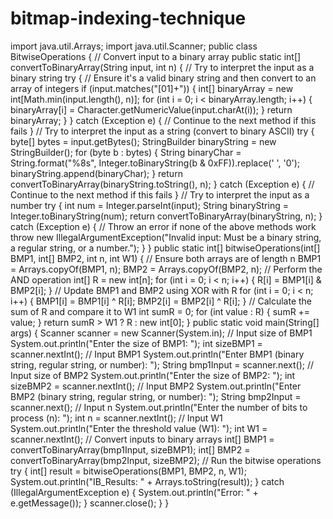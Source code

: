 # bitmap-indexing-technique
import java.util.Arrays;
import java.util.Scanner;
public class BitwiseOperations {
 // Convert input to a binary array
 public static int[] convertToBinaryArray(String input, int n) {
 // Try to interpret the input as a binary string
 try {
 // Ensure it's a valid binary string and then convert to an array of integers
 if (input.matches("[01]+")) {
 int[] binaryArray = new int[Math.min(input.length(), n)];
 for (int i = 0; i < binaryArray.length; i++) {
 binaryArray[i] = Character.getNumericValue(input.charAt(i));
 }
 return binaryArray;
 }
 } catch (Exception e) {
 // Continue to the next method if this fails
 }
 // Try to interpret the input as a string (convert to binary ASCII)
 try {
 byte[] bytes = input.getBytes();
 StringBuilder binaryString = new StringBuilder();
 for (byte b : bytes) {
 String binaryChar = String.format("%8s", Integer.toBinaryString(b & 0xFF)).replace(' ', '0');
 binaryString.append(binaryChar);
 }
 return convertToBinaryArray(binaryString.toString(), n);
 } catch (Exception e) {
 // Continue to the next method if this fails
 }
 // Try to interpret the input as a number
 try {
 int num = Integer.parseInt(input);
 String binaryString = Integer.toBinaryString(num);
 return convertToBinaryArray(binaryString, n);
 } catch (Exception e) {
 // Throw an error if none of the above methods work
 throw new IllegalArgumentException("Invalid input: Must be a binary string, a regular string, or a number.");
 }
 }
 public static int[] bitwiseOperations(int[] BMP1, int[] BMP2, int n, int W1) {
 // Ensure both arrays are of length n
 BMP1 = Arrays.copyOf(BMP1, n);
 BMP2 = Arrays.copyOf(BMP2, n);
 // Perform the AND operation
 int[] R = new int[n];
 for (int i = 0; i < n; i++) {
 R[i] = BMP1[i] & BMP2[i];
 }
 // Update BMP1 and BMP2 using XOR with R
 for (int i = 0; i < n; i++) {
 BMP1[i] = BMP1[i] ^ R[i];
 BMP2[i] = BMP2[i] ^ R[i];
 }
 // Calculate the sum of R and compare it to W1
 int sumR = 0;
 for (int value : R) {
 sumR += value;
 }
 return sumR > W1 ? R : new int[0];
 }
 public static void main(String[] args) {
 Scanner scanner = new Scanner(System.in);
 // Input size of BMP1
 System.out.println("Enter the size of BMP1: ");
 int sizeBMP1 = scanner.nextInt();
 // Input BMP1
 System.out.println("Enter BMP1 (binary string, regular string, or number): ");
 String bmp1Input = scanner.next();
 // Input size of BMP2
 System.out.println("Enter the size of BMP2: ");
 int sizeBMP2 = scanner.nextInt();
 // Input BMP2
 System.out.println("Enter BMP2 (binary string, regular string, or number): ");
 String bmp2Input = scanner.next();
 // Input n
 System.out.println("Enter the number of bits to process (n): ");
 int n = scanner.nextInt();
 // Input W1
 System.out.println("Enter the threshold value (W1): ");
 int W1 = scanner.nextInt();
 // Convert inputs to binary arrays
 int[] BMP1 = convertToBinaryArray(bmp1Input, sizeBMP1);
 int[] BMP2 = convertToBinaryArray(bmp2Input, sizeBMP2);
 // Run the bitwise operations
 try {
 int[] result = bitwiseOperations(BMP1, BMP2, n, W1);
 System.out.println("IB_Results: " + Arrays.toString(result));
 } catch (IllegalArgumentException e) {
 System.out.println("Error: " + e.getMessage());
 }
 scanner.close();
 }
}
